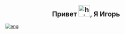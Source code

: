 <h2 align="center">
  Привет <img alt="hi" src="https://raw.githubusercontent.com/aemmadi/aemmadi/master/wave.gif" width="36"/>, Я Игорь
</h2>
<a href="https://github.com/ColaChanel/ColaChanel/blob/main/README.md" ><img alt="eng" src="https://img.shields.io/badge/English-version-blue"/></a>
